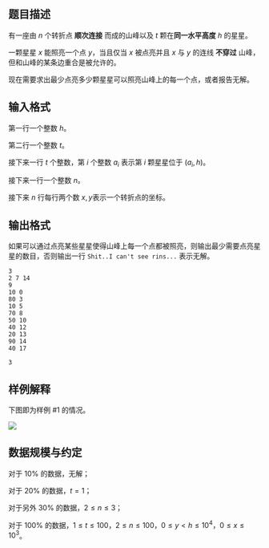 ## 题目描述

有一座由 $n$ 个转折点 **顺次连接** 而成的山峰以及 $t$ 颗在**同一水平高度**  $h$ 的星星。

一颗星星 $x$ 能照亮一个点 $y$，当且仅当 $x$ 被点亮并且 $x$ 与 $y$ 的连线 **不穿过** 山峰，但和山峰的某条边重合是被允许的。

现在需要求出最少点亮多少颗星星可以照亮山峰上的每一个点，或者报告无解。

## 输入格式

第一行一个整数 $h$。

第二行一个整数 $t$。

接下来一行 $t$ 个整数，第 $i$ 个整数 $a_i$ 表示第 $i$ 颗星星位于 $(a_i,h)$。

接下来一行一个整数 $n$。

接下来 $n$​ 行每行两个数 $x,y$​ 表示一个转折点的坐标。

## 输出格式

如果可以通过点亮某些星星使得山峰上每一个点都被照亮，则输出最少需要点亮星星的数目，否则输出一行 `Shit..I can't see rins...` 表示无解。

```input1
3
2 7 14
9
10 0
80 3
10 5
70 8
50 10
40 12
20 13
90 14
40 17
```

```output1
3
```

## 样例解释

下图即为样例 #1 的情况。

![](file://pic1.jpg)

## 数据规模与约定

对于 $10\%$​ 的数据，无解；

对于 $20\%$ 的数据，$t=1$；

对于另外 $30\%$ 的数据，$2\leq n\leq 3$；

对于 $100\%$​ 的数据，$1\leq t\leq 100$，$2\leq n\leq 100$，$0\leq y< h\leq 10^4$，$0\leq x\leq 10^3$。

